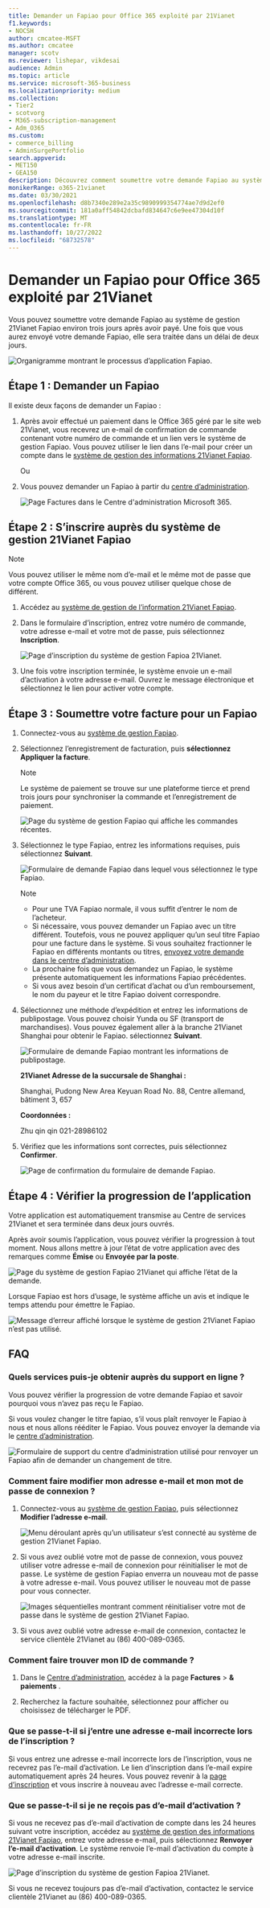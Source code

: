 ```yaml
---
title: Demander un Fapiao pour Office 365 exploité par 21Vianet
f1.keywords:
- NOCSH
author: cmcatee-MSFT
ms.author: cmcatee
manager: scotv
ms.reviewer: lishepar, vikdesai
audience: Admin
ms.topic: article
ms.service: microsoft-365-business
ms.localizationpriority: medium
ms.collection:
- Tier2
- scotvorg
- M365-subscription-management
- Adm_O365
ms.custom:
- commerce_billing
- AdminSurgePortfolio
search.appverid:
- MET150
- GEA150
description: Découvrez comment soumettre votre demande Fapiao au système de gestion 21Vianet Fapiao après avoir effectué un paiement dans le Office 365 géré par 21Vianet en Chine.
monikerRange: o365-21vianet
ms.date: 03/30/2021
ms.openlocfilehash: d8b7340e289e2a35c9890999354774ae7d9d2ef0
ms.sourcegitcommit: 181a0aff54842dcbafd834647c6e9ee47304d10f
ms.translationtype: MT
ms.contentlocale: fr-FR
ms.lasthandoff: 10/27/2022
ms.locfileid: "68732578"
---
```

# <a name="apply-for-a-fapiao-for-office-365-operated-by-21vianet"></a>Demander un Fapiao pour Office 365 exploité par 21Vianet

Vous pouvez soumettre votre demande Fapiao au système de gestion 21Vianet Fapiao environ trois jours après avoir payé. Une fois que vous aurez envoyé votre demande Fapiao, elle sera traitée dans un délai de deux jours.
  
![Organigramme montrant le processus d’application Fapiao.](../../media/bf14884a-53f9-4c53-971c-b9b8ad6ec8d3.png)
  
## <a name="step-1-apply-for-a-fapiao"></a>Étape 1 : Demander un Fapiao

Il existe deux façons de demander un Fapiao :
  
1. Après avoir effectué un paiement dans le Office 365 géré par le site web 21Vianet, vous recevrez un e-mail de confirmation de commande contenant votre numéro de commande et un lien vers le système de gestion Fapiao. Vous pouvez utiliser le lien dans l’e-mail pour créer un compte dans le <a href="https://go.microsoft.com/fwlink/p/?linkid=837466" target="_blank">système de gestion des informations 21Vianet Fapiao</a>.

    Ou

2. Vous pouvez demander un Fapiao à partir du <a href="https://go.microsoft.com/fwlink/p/?linkid=850627" target="_blank">centre d’administration</a>.

    ![Page Factures dans le Centre d'administration Microsoft 365.](../../media/a6e3b953-abd4-46aa-a910-08c517915a21.png)
  
## <a name="step-2-register-with-the-21vianet-fapiao-management-system"></a>Étape 2 : S’inscrire auprès du système de gestion 21Vianet Fapiao

> [!NOTE]
> Vous pouvez utiliser le même nom d’e-mail et le même mot de passe que votre compte Office 365, ou vous pouvez utiliser quelque chose de différent.
  
1. Accédez au <a href="https://go.microsoft.com/fwlink/p/?linkid=837466" target="_blank">système de gestion de l’information 21Vianet Fapiao</a>.

2. Dans le formulaire d’inscription, entrez votre numéro de commande, votre adresse e-mail et votre mot de passe, puis sélectionnez **Inscription**.

    ![Page d’inscription du système de gestion Fapioa 21Vianet.](../../media/60d39184-95b2-4ea4-a8a2-3e11763bec87.png)
  
3. Une fois votre inscription terminée, le système envoie un e-mail d’activation à votre adresse e-mail. Ouvrez le message électronique et sélectionnez le lien pour activer votre compte.

## <a name="step-3-submit-your-bill-for-a-fapiao"></a>Étape 3 : Soumettre votre facture pour un Fapiao

1. Connectez-vous au <a href="https://go.microsoft.com/fwlink/p/?linkid=837465" target="_blank">système de gestion Fapiao</a>.

2. Sélectionnez l’enregistrement de facturation, puis **sélectionnez Appliquer la facture**.

    > [!NOTE]
    > Le système de paiement se trouve sur une plateforme tierce et prend trois jours pour synchroniser la commande et l’enregistrement de paiement.
  
    ![Page du système de gestion Fapiao qui affiche les commandes récentes.](../../media/b319767d-1d10-4cb4-b270-c5fbcee1368e.png)
  
3. Sélectionnez le type Fapiao, entrez les informations requises, puis sélectionnez **Suivant**.

    ![Formulaire de demande Fapiao dans lequel vous sélectionnez le type Fapiao.](../../media/56fe3db1-c20f-4082-a39d-02d7ac41fec8.png)
  
    > [!NOTE]
    > - Pour une TVA Fapiao normale, il vous suffit d’entrer le nom de l’acheteur.
    > - Si nécessaire, vous pouvez demander un Fapiao avec un titre différent. Toutefois, vous ne pouvez appliquer qu’un seul titre Fapiao pour une facture dans le système. Si vous souhaitez fractionner le Fapiao en différents montants ou titres, <a href="https://portal.partner.microsoftonline.cn/Support/SupportOverview.aspx" target="_blank">envoyez votre demande dans le centre d’administration</a>.
    > - La prochaine fois que vous demandez un Fapiao, le système présente automatiquement les informations Fapiao précédentes.
    > - Si vous avez besoin d’un certificat d’achat ou d’un remboursement, le nom du payeur et le titre Fapiao doivent correspondre.

4. Sélectionnez une méthode d’expédition et entrez les informations de publipostage. Vous pouvez choisir Yunda ou SF (transport de marchandises). Vous pouvez également aller à la branche 21Vianet Shanghai pour obtenir le Fapiao. sélectionnez **Suivant**.

    ![Formulaire de demande Fapiao montrant les informations de publipostage.](../../media/bba500b4-a51d-477b-81a7-9113b08d39f1.png)
  
    **21Vianet Adresse de la succursale de Shanghai :**

    Shanghai, Pudong New Area Keyuan Road No. 88, Centre allemand, bâtiment 3, 657

    **Coordonnées :**

    Zhu qin qin 021-28986102

5. Vérifiez que les informations sont correctes, puis sélectionnez **Confirmer**.

    ![Page de confirmation du formulaire de demande Fapiao.](../../media/18706d9d-defc-4285-8fd3-990448b44a18.png)
  
## <a name="step-4-check-application-progress"></a>Étape 4 : Vérifier la progression de l’application

Votre application est automatiquement transmise au Centre de services 21Vianet et sera terminée dans deux jours ouvrés.
  
Après avoir soumis l’application, vous pouvez vérifier la progression à tout moment. Nous allons mettre à jour l’état de votre application avec des remarques comme **Émise** ou **Envoyée par la poste**.
  
![Page du système de gestion Fapiao 21Vianet qui affiche l’état de la demande.](../../media/6cd696ec-d630-4fce-9f27-935a0d5f0ebe.png)
  
Lorsque Fapiao est hors d’usage, le système affiche un avis et indique le temps attendu pour émettre le Fapiao.
  
![Message d’erreur affiché lorsque le système de gestion 21Vianet Fapiao n’est pas utilisé.](../../media/effe0796-83aa-4a91-a488-15d6f58c01dc.png)
  
## <a name="faqs"></a>FAQ

### <a name="what-services-can-i-get-from-online-support"></a>Quels services puis-je obtenir auprès du support en ligne ?

Vous pouvez vérifier la progression de votre demande Fapiao et savoir pourquoi vous n’avez pas reçu le Fapiao.
  
Si vous voulez changer le titre fapiao, s’il vous plaît renvoyer le Fapiao à nous et nous allons rééditer le Fapiao. Vous pouvez envoyer la demande via le <a href="https://portal.partner.microsoftonline.cn/Support/SupportOverview.aspx" target="_blank">centre d’administration</a>.
  
![Formulaire de support du centre d’administration utilisé pour renvoyer un Fapiao afin de demander un changement de titre.](../../media/2a413e9e-f30b-4f26-adbf-6287cc217a0f.png)
  
### <a name="how-do-i-change-my-login-email-address-and-password"></a>Comment faire modifier mon adresse e-mail et mon mot de passe de connexion ?

1. Connectez-vous au <a href="https://go.microsoft.com/fwlink/p/?linkid=837465" target="_blank">système de gestion Fapiao</a>, puis sélectionnez **Modifier l’adresse e-mail**.

    ![Menu déroulant après qu’un utilisateur s’est connecté au système de gestion 21Vianet Fapiao.](../../media/ee6de24b-6be2-41e6-8aec-e0c3cb0ea35e.png)
  
2. Si vous avez oublié votre mot de passe de connexion, vous pouvez utiliser votre adresse e-mail de connexion pour réinitialiser le mot de passe. Le système de gestion Fapiao enverra un nouveau mot de passe à votre adresse e-mail. Vous pouvez utiliser le nouveau mot de passe pour vous connecter.

    ![Images séquentielles montrant comment réinitialiser votre mot de passe dans le système de gestion 21Vianet Fapiao.](../../media/2edb0a47-1286-4792-804d-7e84534c8370.png)
  
3. Si vous avez oublié votre adresse e-mail de connexion, contactez le service clientèle 21Vianet au (86) 400-089-0365.

### <a name="how-do-i-find-my-order-id"></a>Comment faire trouver mon ID de commande ?

1. Dans le [Centre d’administration](https://go.microsoft.com/fwlink/p/?linkid=850627), accédez à la page **Factures** \> **& paiements** .

2. Recherchez la facture souhaitée, sélectionnez pour afficher ou choisissez de télécharger le PDF.

### <a name="what-if-i-enter-the-wrong-email-address-when-i-register"></a>Que se passe-t-il si j’entre une adresse e-mail incorrecte lors de l’inscription ?

Si vous entrez une adresse e-mail incorrecte lors de l’inscription, vous ne recevrez pas l’e-mail d’activation. Le lien d’inscription dans l’e-mail expire automatiquement après 24 heures. Vous pouvez revenir à la <a href="https://go.microsoft.com/fwlink/p/?linkid=837466" target="_blank">page d’inscription</a> et vous inscrire à nouveau avec l’adresse e-mail correcte.
  
### <a name="what-if-i-dont-receive-an-activation-email"></a>Que se passe-t-il si je ne reçois pas d’e-mail d’activation ?

Si vous ne recevez pas d’e-mail d’activation de compte dans les 24 heures suivant votre inscription, accédez au <a href="https://go.microsoft.com/fwlink/p/?linkid=837466" target="_blank">système de gestion des informations 21Vianet Fapiao</a>, entrez votre adresse e-mail, puis sélectionnez **Renvoyer l’e-mail d’activation**. Le système renvoie l’e-mail d’activation du compte à votre adresse e-mail inscrite.
  
![Page d’inscription du système de gestion Fapioa 21Vianet.](../../media/60d39184-95b2-4ea4-a8a2-3e11763bec87.png)
  
Si vous ne recevez toujours pas d’e-mail d’activation, contactez le service clientèle 21Vianet au (86) 400-089-0365.
